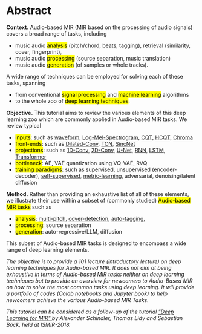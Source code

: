 # Abstract

**Context.** Audio-based MIR (MIR based on the processing of audio signals) covers a broad range of tasks, including
- music audio <mark>analysis</mark> (pitch/chord, beats, tagging), retrieval (similarity, cover, fingerprint),
- music audio <mark>processing</mark> (source separation, music translation)
- music audio <mark>generation</mark> (of samples or whole tracks).

A wide range of techniques can be employed for solving each of these tasks, spanning
- from conventional <mark>signal processing</mark> and <mark>machine learning</mark> algorithms
- to the whole zoo of <mark>deep learning techniques</mark>.





**Objective.** This tutorial aims to review the various elements of this deep learning zoo which are commonly applied in Audio-based MIR tasks.
We review typical
- <mark>inputs</mark>: such as [waveform](lab_waveform), [Log-Mel-Spectrogram](lab_lms), [CQT](lab_cqt), [HCQT](lab_hcqt), [Chroma](lab_chroma)
- <mark>front-ends</mark>: such as [Dilated-Conv](lab_dilated), [TCN](lab_tcn), [SincNet](lab_sincnet)
- <mark>projections</mark>: such as [1D-Conv](lab_conv1d), [2D-Conv](lab_conv2d), [U-Net](lab_unet), [RNN](lab_rnn), [LSTM](lab_lstm), [Transformer](lab_transformer)
- <mark>bottleneck</mark>: AE, VAE quantization using VQ-VAE, RVQ
- <mark>training paradigms</mark>: such as [supervised](lab_supervised), unsupervised (encoder-decoder), [self-supervised](lab_ssl), [metric-learning](lab_metric_learning), adversarial, denoising/latent diffusion





**Method.** Rather than providing an exhaustive list of all of these elements, we illustrate their use within a subset of (commonly studied) <mark>Audio-based MIR tasks</mark> such as
- <mark>analysis</mark>: [multi-pitch](lab_multi_pitch), [cover-detection](lab_cover_detection), [auto-tagging](lab_auto_tagging),
- <mark>processing</mark>: source separation
- <mark>generation</mark>: auto-regressive/LLM, diffusion

This subset of Audio-based MIR tasks is designed to encompass a wide range of deep learning elements.





*The objective is to provide a 101 lecture (introductory lecture) on deep learning techniques for Audio-based MIR. It does not aim at being exhaustive in terms of Audio-based MIR tasks neither on deep learning techniques but to provide an overview for newcomers to Audio-Based MIR on how to solve the most common tasks using deep learning. It will provide a portfolio of codes (Colab notebooks and Jupyter book) to help newcomers achieve the various Audio-based MIR Tasks.*


*This tutorial can be considered  as a follow-up of the tutorial ["Deep Learning for MIR" ](https://github.com/keunwoochoi/dl4mir) by Alexander Schindler, Thomas Lidy and Sebastian Böck, held at ISMIR-2018.*
